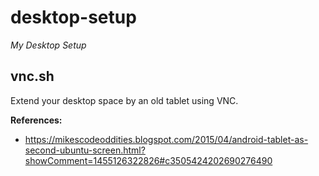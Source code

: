# desktop-setup
*My Desktop Setup*

## vnc.sh
Extend your desktop space by an old tablet using VNC.

**References:**
- https://mikescodeoddities.blogspot.com/2015/04/android-tablet-as-second-ubuntu-screen.html?showComment=1455126322826#c3505424202690276490
